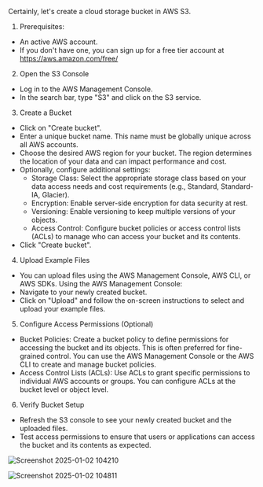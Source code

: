 Certainly, let's create a cloud storage bucket in AWS S3.
1. Prerequisites:
 * An active AWS account.
 * If you don't have one, you can sign up for a free tier account at https://aws.amazon.com/free/
2. Open the S3 Console
 * Log in to the AWS Management Console.
 * In the search bar, type "S3" and click on the S3 service.
3. Create a Bucket
 * Click on "Create bucket".
 * Enter a unique bucket name. This name must be globally unique across all AWS accounts.
 * Choose the desired AWS region for your bucket. The region determines the location of your data and can impact performance and cost.
 * Optionally, configure additional settings:
   * Storage Class: Select the appropriate storage class based on your data access needs and cost requirements (e.g., Standard, Standard-IA, Glacier).
   * Encryption: Enable server-side encryption for data security at rest.
   * Versioning: Enable versioning to keep multiple versions of your objects.
   * Access Control: Configure bucket policies or access control lists (ACLs) to manage who can access your bucket and its contents.
 * Click "Create bucket".
4. Upload Example Files
 * You can upload files using the AWS Management Console, AWS CLI, or AWS SDKs.
Using the AWS Management Console:
 * Navigate to your newly created bucket.
 * Click on "Upload" and follow the on-screen instructions to select and upload your example files.
5. Configure Access Permissions (Optional)
 * Bucket Policies: Create a bucket policy to define permissions for accessing the bucket and its objects. This is often preferred for fine-grained control. You can use the AWS Management Console or the AWS CLI to create and manage bucket policies.
 * Access Control Lists (ACLs): Use ACLs to grant specific permissions to individual AWS accounts or groups. You can configure ACLs at the bucket level or object level.
6. Verify Bucket Setup
 * Refresh the S3 console to see your newly created bucket and the uploaded files.
 * Test access permissions to ensure that users or applications can access the bucket and its contents as expected.

   
![Screenshot 2025-01-02 104210](https://github.com/user-attachments/assets/da55a684-7196-46e9-9378-a591856147cf)

![Screenshot 2025-01-02 104811](https://github.com/user-attachments/assets/e6ddefe9-fbc2-4d94-b95e-af005b7fd2c0)
